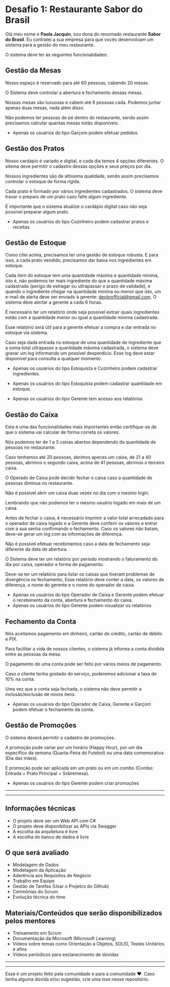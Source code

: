 # Desafio 1: Restaurante Sabor do Brasil

Olá meu nome e <b>Paola Jacquin</b>, sou dona do renomado restaurante  <b>Sabor do Brasil</b>.
Eu contratei a sua empresa para que vocês desenvolvam um sistema para a gestão do meu restaurante.

O sistema deve ter as seguintes funcionalidades:

## Gestão da Mesas

Nosso espaço é reservado para até 60 pessoas, cabendo 20 mesas.

O Sistema deve controlar a abertura e fechamento dessas mesas.

Nossas mesas são luxuosas e cabem até 6 pessoas cada. Podemos juntar apenas duas mesas, nada além disso.

Não podemos ter pessoas de pé dentro do restaurante, sendo assim precisamos calcular quantas mesas estão disponíveis.

- Apenas os usuários do tipo Garçom podem efetuar pedidos.


## Gestão dos Pratos

Nosso cardápio é variado e digital, e cada dia temos 4 opções diferentes. O sitema deve permitir o cadastro dessas opções e seus preços por dia.

Nossos ingredientes são de altíssima qualidade, sendo assim precisamos controlar o estoque de forma rígida. 

Cada prato é formado por vários ingredientes cadastrados. O sistema deve travar o preparo de um prato caso falte algum ingrediente.

É importante que o sistema atualize o cardápio digital caso não seja possível preparar algum prato.

- Apenas os usuários do tipo Cozinheiro podem cadastrar pratos e receitas.


## Gestão de Estoque

Como citei acima, precisamos ter uma gestão de estoque robusta. E para isso, a cada prato vendido, precisamos dar baixa nos ingredientes em estoque.

Cada item do estoque tem uma quantidade máxima e quantidade mínima, isto é, não podemos ter mais ingrediente do que a quantidade máxima cadastrada (perigo de estragar ou ultrapassar o prazo de validade), e quando o ingrediente chegar na quantidade mínima ou menor que isto, um e-mail de alerta deve ser enviado à gerente: devbrofficial@gmail.com. O sistema deve alertar a gerente a cada 6 horas.

É necessário ter um relatório onde seja possível extrair quais ingredientes estão com a quantidade menor ou igual a quantidade mínima cadastrada.

Esse relatório será útil para a gerente efetuar a compra e dar entrada no estoque via sistema. 

Caso seja dada entrada no estoque de uma quantidade de ingrediente que a soma total ultrapasse a quantidade máxima cadastrada, o sistema deve gravar um log informando um possível desperdício. Esse log deve estar disponível para consulta a qualquer momento.

- Apenas os usuários do tipo Estoquista e Cozinheiro podem cadastrar ingredientes.

- Apenas os usuários do tipo Estoquista podem cadastrar quantidade em estoque.

- Apenas os usuários do tipo Gerente tem acesso aos relatórios

## Gestão do Caixa

Esta é uma das funcionalidades mais importantes então certifique-se de que o sistema vai calcular de forma correta os valores.

Nós podemos ter de 1 a 3 caixas abertos dependendo da quantidade de pessoas no restaurante. 

Caso tenhamos até 20 pessoas, abrimos apenas um caixa, de 21 a 40 pessoas, abrimos o segundo caixa, acima de 41 pessoas, abrimos o terceiro caixa.

O Operado de Caixa pode decidir fechar o caixa caso a quantidade de pessoas diminua no restaurante.

Não é possível abrir um caixa duas vezes no dia com o mesmo login.

Lembrando que não podemos ter o mesmo usuário logado em mais de um caixa.

Antes de fechar o caixa, é necessário imprimir a valor total arrecadado para o operador de caixa logado e a Gerente deve conferir os valores e entrar com a sua senha confirmando o fechamento. Caso os valores não batam, deve-se gerar um log com as informações de diferença.

Não é possível efetuar recebimentos caso a data de fechamento seja diferente da data de abertura.

O Sistema deve ter um relatório por período mostrando o faturamento do dia por caixa, operador e forma de pagamento.

Deve-se ter um relatório para listar os caixas que tiveram problemas de divergência no fechamento, Esse relatório deve conter a data, os valores de diferença, o nome do gerente e o nome do operador de caixa.

- Apenas os usuários do tipo Operador de Caixa e Gerente podem efetuar o recebimento da conta, abertura e fechamento do caixa.
- Apenas os usuários do tipo Gerente podem visualizar os relatórios


## Fechamento da Conta

Nós aceitamos pagamento em dinheiro, cartão de crédito, cartão de débito e PIX.

Para facilitar a vida de nossos clientes, o sistema já informa a conta dividida entre as pessoas da mesa.

O pagamento de uma conta pode ser feito por vários meios de pagamento.

Caso o cliente tenha gostado do serviço, poderemos adicionar a taxa de 10% na conta.

Uma vez que a conta seja fechada, o sistema não deve permitir a inclusão/exclusão de novos itens.

- Apenas os usuários do tipo Operador de Caixa, Gerente e Garçom podem efetuar o fechamento da conta.


## Gestão de Promoções

O sistema deverá permitir o cadastro de promoções. 

A promoção pode variar por um horário (Happy Hour), por um dia específico da semana (Quarta-Feira do Futebol) ou uma data comemorativa (Dia das mães).

E promoção pode ser aplicada em um prato ou em um combo (Combo: Entrada + Prato Principal + Sobremesa). 

- Apenas os usuários do tipo Gerente podem criar promoções


-------
-------


## Informações técnicas

- O projeto deve ser um Web API com C#
- O projeto deve disponibilizar as APIs via Swagger
- A escolha da arquitetura é livre
- A escolha do banco de dados é livre

## O que será avaliado

- Modelagem de Dados
- Modelagem da Aplicação
- Aderência aos Requisitos de Negócio
- Trabalho em Equipe 
- Gestão de Tarefas (Usar o Projetcs do Github)
- Cerimônias do Scrum
- Evolução técnica do time

## Materiais/Conteúdos que serão disponibilizados pelos mentores

- Treinamento em Scrum
- Documentação da Microsoft (Microsoft Learning)
- Vídeos sobre temas como Orientação a Objetos, SOLID, Testes Unitários e afins
- Vídeos periódicos para esclarecimento de dúvidas 


-------
-------

Esse é um projeto feito pela comunidade e para a comunidade ❤️. Caso tenha alguma dúvida e/ou sugestão, crie uma Isse nesse repositório.
